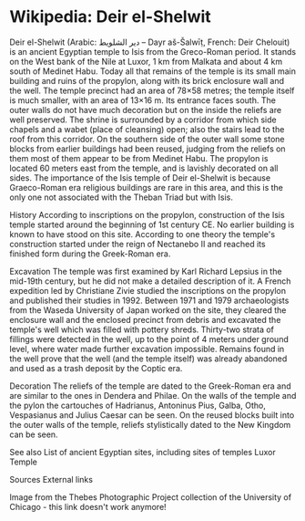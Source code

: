 
# Wikipedia: Deir el-Shelwit
Deir el-Shelwit (Arabic: دير الشلويط – Dayr aš-Šalwīṭ, French: Deir Chelouit) is an ancient Egyptian temple to Isis from the Greco-Roman period. It stands on the West bank of the Nile at Luxor, 1 km from Malkata and about 4 km south of Medinet Habu. 
Today all that remains of the temple is its small main building and ruins of the propylon, along with its brick enclosure wall and the well. The temple precinct had an area of 78×58 metres; the temple itself is much smaller, with an area of 13×16 m. Its entrance faces south. The outer walls do not have much decoration but on the inside the reliefs are well preserved. The shrine is surrounded by a corridor from which side chapels and a wabet (place of cleansing) open; also the stairs lead to the roof from this corridor. On the southern side of the outer wall some stone blocks from earlier buildings had been reused, judging from the reliefs on them most of them appear to be from Medinet Habu.
The propylon is located 60 meters east from the temple, and is lavishly decorated on all sides.
The importance of the Isis temple of Deir el-Shelwit is because Graeco-Roman era religious buildings are rare in this area, and this is the only one not associated with the Theban Triad but with Isis.

History
According to inscriptions on the propylon, construction of the Isis temple started around the beginning of 1st century CE. No earlier building is known to have stood on this site. According to one theory the temple's construction started under the reign of Nectanebo II and reached its finished form during the Greek-Roman era.

Excavation
The temple was first examined by Karl Richard Lepsius in the mid-19th century, but he did not make a detailed description of it. A French expedition led by Christiane Zivie studied the inscriptions on the propylon and published their studies in 1992. Between 1971 and 1979 archaeologists from the Waseda University of Japan worked on the site, they cleared the enclosure wall and the enclosed precinct from debris and excavated the temple's well which was filled with pottery shreds. Thirty-two strata of fillings were detected in the well, up to the point of 4 meters under ground level, where water made further excavation impossible. Remains found in the well prove that the well (and the temple itself) was already abandoned and used as a trash deposit by the Coptic era.

Decoration
The reliefs of the temple are dated to the Greek-Roman era and are similar to the ones in Dendera and Philae. On the walls of the temple and the pylon the cartouches of Hadrianus, Antoninus Pius, Galba, Otho, Vespasianus and Julius Caesar can be seen. On the reused blocks built into the outer walls of the temple, reliefs stylistically dated to the New Kingdom can be seen.

See also
List of ancient Egyptian sites, including sites of temples
Luxor Temple

Sources
External links

Image from the Thebes Photographic Project collection of the University of Chicago - this link doesn't work anymore!